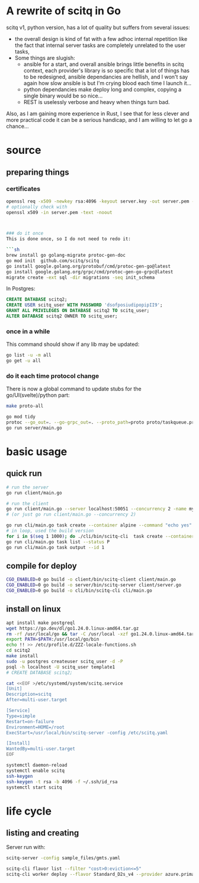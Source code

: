 # A rewrite of scitq in Go

scitq v1, python version, has a lot of quality but suffers from several issues:
- the overall design is kind of fat with a few adhoc internal repetition like the fact that internal server tasks are completely unrelated to the user tasks,
- Some things are slugish: 
  - ansible for a start, and overall ansible brings little benefits in scitq context, each provider's library is so specific that a lot of things has to be redesigned, ansible dependancies are hellish, and I won't say again how slow ansible is but I'm crying blood each time I launch it...
  - python dependancies make deploy long and complex, copying a single binary would be so nice...
  - REST is uselessly verbose and heavy when things turn bad.

Also, as I am gaining more experience in Rust, I see that for less clever and more practical code it can be a serious handicap, and I am willing to let go a chance...

# source

## preparing things

### certificates

```sh
openssl req -x509 -newkey rsa:4096 -keyout server.key -out server.pem -days 3650 -nodes -subj "/CN=localhost"
# optionally check with
openssl x509 -in server.pem -text -noout



### do it once
This is done once, so I do not need to redo it: 

```sh
brew install go golang-migrate protoc-gen-doc
go mod init  github.com/scitq/scitq
go install google.golang.org/protobuf/cmd/protoc-gen-go@latest
go install google.golang.org/grpc/cmd/protoc-gen-go-grpc@latest
migrate create -ext sql -dir migrations -seq init_schema

```

In Postgres:
```sql
CREATE DATABASE scitq2;
CREATE USER scitq_user WITH PASSWORD 'dsofposiudipopipII9';
GRANT ALL PRIVILEGES ON DATABASE scitq2 TO scitq_user;
ALTER DATABASE scitq2 OWNER TO scitq_user;
```

### once in a while

This command should show if any lib may be updated:
```sh
go list -u -m all
go get -u all
```

### do it each time protocol change

There is now a global command to update stubs for the go/UI(svelte)/python part:

```sh
make proto-all
```

```sh
go mod tidy
protoc --go_out=. --go-grpc_out=. --proto_path=proto proto/taskqueue.proto
go run server/main.go
```

# basic usage

## quick run

```sh
# run the server
go run client/main.go 

# run the client
go run client/main.go --server localhost:50051 --concurrency 2 -name myworker
# (or just go run client/main.go --concurrency 2)

go run cli/main.go task create --container alpine --command "echo yes"
# in loop, used the build version
for i in $(seq 1 1000); do ./cli/bin/scitq-cli  task create --container alpine --command "echo yes"; done
go run cli/main.go task list --status P
go run cli/main.go task output --id 1

```

## compile for deploy

```sh
CGO_ENABLED=0 go build -o client/bin/scitq-client client/main.go
CGO_ENABLED=0 go build -o server/bin/scitq-server client/server.go
CGO_ENABLED=0 go build -o cli/bin/scitq-cli cli/main.go
```

## install on linux

```sh
apt install make postgreql
wget https://go.dev/dl/go1.24.0.linux-amd64.tar.gz
rm -rf /usr/local/go && tar -C /usr/local -xzf go1.24.0.linux-amd64.tar.gz
export PATH=$PATH:/usr/local/go/bin
echo !! >> /etc/profile.d/ZZZ-locale-functions.sh
cd scitq2
make install
sudo -u postgres createuser scitq_user -d -P
psql -h localhost -U scitq_user template1
# CREATE DATABASE scitq2;

cat <<EOF >/etc/systemd/system/scitq.service
[Unit]
Description=scitq
After=multi-user.target

[Service]
Type=simple
Restart=on-failure
Environment=HOME=/root
ExecStart=/usr/local/bin/scitq-server -config /etc/scitq.yaml

[Install]
WantedBy=multi-user.target
EOF

systemctl daemon-reload
systemctl enable scitq
ssh-keygen
ssh-keygen -t rsa -b 4096 -f ~/.ssh/id_rsa
systemctl start scitq

```

# life cycle

## listing and creating

Server run with:
```sh
scitq-server -config sample_files/gmts.yaml
```

```sh
scitq-cli flavor list --filter "cost>0:eviction<=5"
scitq-cli worker deploy --flavor Standard_D2s_v4 --provider azure.primary 
```